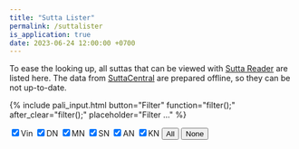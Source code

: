 ```yaml
---
title: "Sutta Lister"
permalink: /suttalister
is_application: true
date: 2023-06-24 12:00:00 +0700
---
```


To ease the looking up, all suttas that can be viewed with [Sutta Reader](/suttareader) are listed here. The data from [SuttaCentral](https://suttacentral.net) are prepared offline, so they can be not up-to-date.

{% include pali_input.html button="Filter" function="filter();" after_clear="filter();" placeholder="Filter ..." %}
<div>
<span><label for="cbvin"><input type="checkbox" id="cbvin" onChange="filter();" checked>Vin</label>&nbsp;<label for="cbdn"><input type="checkbox" id="cbdn" onChange="filter();" checked>DN</label>&nbsp;<label for="cbmn"><input type="checkbox" id="cbmn" onChange="filter();" checked>MN</label>&nbsp;<label for="cbsn"><input type="checkbox" id="cbsn" onChange="filter();" checked>SN</label>&nbsp;<label for="cban"><input type="checkbox" id="cban" onChange="filter();" checked>AN</label>&nbsp;<label for="cbkn"><input type="checkbox" id="cbkn" onChange="filter();" checked>KN</label>&nbsp;<button onClick="groupSelect(true);">All</button>&nbsp;<button onClick="groupSelect(false);">None</button></span><span class="label" id="wordcount" style="display:none;"></span>
</div>
<p id="listresult"></p>
<script>
const titleList = [
"bu-vb-pj", "bu-vb-ss", "bu-vb-ay", "bu-vb-np", "bu-vb-pc", "bu-vb-pd", "bu-vb-sk", "bu-vb-as",
"bi-vb-pj", "bi-vb-ss", "bi-vb-ay", "bi-vb-np", "bi-vb-pc", "bi-vb-pd", "bi-vb-sk", "bi-vb-as",
"kd", "pvr", "dn", "mn", "sn", "an", "kp", "dhp", "ud", "iti", "snp", "thag", "thig", "cp"
];
let groupSwitch = {
"vin": { start: 0, end: 17, shown: true },
"dn": { start: 18, end: 18, shown: true },
"mn": { start: 19, end: 19, shown: true },
"sn": { start: 20, end: 20, shown: true },
"an": { start: 21, end: 21, shown: true },
"kn": { start: 22, end: 29, shown: true },
};
let shownGroup = [];
let allSutta = {};
let idList = [];
const resultElem = document.getElementById("listresult");
loadSuttaList();
function clearNode(node) {
	while (node.firstChild) {
		node.removeChild(node.firstChild);
	}
}
function loadSuttaList() {
	const request = new XMLHttpRequest();
	request.open("GET", "assets/data/suttalist.json", true);
	request.onload = function() {
		if (request.status >= 200 && request.status < 400) {
			allSutta = JSON.parse(request.responseText);
			filter();
		} else {
			console.log("Error loading ajax request. Request status:" + request.status);
		}
	};
	request.onerror = function() {
		console.log("There was a connection error");
	};
	request.send();
}
function groupSelect(isAll) {
	document.getElementById("cbvin").checked = isAll;
	document.getElementById("cbdn").checked = isAll;
	document.getElementById("cbmn").checked = isAll;
	document.getElementById("cbsn").checked = isAll;
	document.getElementById("cban").checked = isAll;
	document.getElementById("cbkn").checked = isAll;
	filter();
}
function processGroupSwitch() {
	groupSwitch["vin"].shown = document.getElementById("cbvin").checked;
	groupSwitch["dn"].shown = document.getElementById("cbdn").checked;
	groupSwitch["mn"].shown = document.getElementById("cbmn").checked;
	groupSwitch["sn"].shown = document.getElementById("cbsn").checked;
	groupSwitch["an"].shown = document.getElementById("cban").checked;
	groupSwitch["kn"].shown = document.getElementById("cbkn").checked;
	shownGroup = [];
	for (let g in groupSwitch) {
		if (groupSwitch[g].shown) {
			for (let i=groupSwitch[g].start; i<=groupSwitch[g].end; i++)
				shownGroup.push(titleList[i]);
		}
	}
}
function filter() {
	processGroupSwitch();
	idList = [];
	const text = textInputElem.value.toLowerCase().replace(/ṁ/g, "ṃ");
	for (let s in allSutta) {
		const title = breakTitle(s).char;
		if (shownGroup.indexOf(title) > -1) {
			if (text.length === 0 || allSutta[s].toLowerCase().indexOf(text) > -1)
				idList.push(s);
		}
	}
	idList.sort(compareTitle);
	showResult();
}
function showResult() {
	clearNode(resultElem);
	const countElem = document.getElementById("wordcount");
	if (idList.length > 0) {
		const table = document.createElement("table");
		const thead = document.createElement("thead");
		thead.innerHTML = "<tr class='header'><th>Reference</th><th>Description</th></tr>";
		table.appendChild(thead);
		const tbody = document.createElement("tbody");
		for (let i=0; i<idList.length; i++) {
			const tr = document.createElement("tr");
			tr.style.fontSize = "0.9em";
			tr.innerHTML = "<td>" + idList[i] + "</td><td style='text-align:left;'>" + allSutta[idList[i]] + "</td>";
			tbody.appendChild(tr);
		}
		table.appendChild(tbody);
		resultElem.appendChild(table);
		const s = idList.length > 1 ? "s" : "";
		countElem.innerHTML = idList.length + " item" + s + " found"; 
		countElem.style.display = "inline";
	} else {
		countElem.style.display = "none";
	}
}
function breakTitle(title) {
	let result = { char: "", num: 0, dec: 0 };
	const parts = title.split(".");
	if (parts.length >= 2) {
		const dashPos = parts[1].indexOf("-");
		result.dec = dashPos > -1 ? parseInt(parts[1].slice(0, parts[1].indexOf("-"))) : parseInt(parts[1]);
	}
	let numStr = "";
	let numStart = 0;
	for (let i=0; i<parts[0].length; i++) {
		if (!isNaN(parts[0][i])) {
			numStart = i;
			break;
		}
	}
	result.char = parts[0].slice(0, numStart);
	if (numStart < parts[0].length)
		result.num = parseInt(parts[0].slice(numStart));
	return result;
}
function compareTitle(a, b) {
	let result = 0;
	const titleA = breakTitle(a);
	const titleB = breakTitle(b);
	const charDiff = titleList.indexOf(titleA.char) - titleList.indexOf(titleB.char);
	if (charDiff != 0) {
		result = charDiff;
	} else {
		const numDiff = titleA.num - titleB.num;
		if (numDiff != 0)
			result = numDiff;
		else 
			result = titleA.dec - titleB.dec;
	}
	return result;
}
</script>
